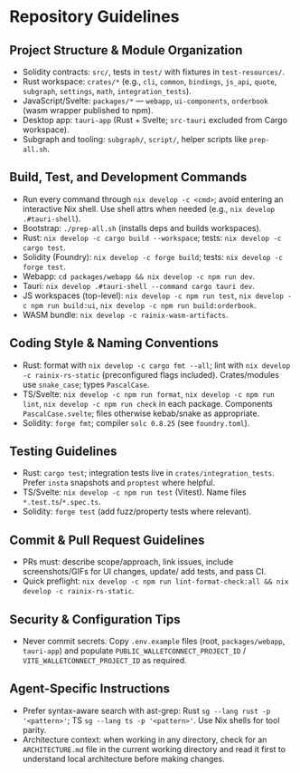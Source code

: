 # Repository Guidelines

## Project Structure & Module Organization
- Solidity contracts: `src/`, tests in `test/` with fixtures in `test-resources/`.
- Rust workspace: `crates/*` (e.g., `cli`, `common`, `bindings`, `js_api`, `quote`, `subgraph`, `settings`, `math`, `integration_tests`).
- JavaScript/Svelte: `packages/*` — `webapp`, `ui-components`, `orderbook` (wasm wrapper published to npm).
- Desktop app: `tauri-app` (Rust + Svelte; `src-tauri` excluded from Cargo workspace).
- Subgraph and tooling: `subgraph/`, `script/`, helper scripts like `prep-all.sh`.

## Build, Test, and Development Commands
- Run every command through `nix develop -c <cmd>`; avoid entering an interactive Nix shell. Use shell attrs when needed (e.g., `nix develop .#tauri-shell`).
- Bootstrap: `./prep-all.sh` (installs deps and builds workspaces).
- Rust: `nix develop -c cargo build --workspace`; tests: `nix develop -c cargo test`.
- Solidity (Foundry): `nix develop -c forge build`; tests: `nix develop -c forge test`.
- Webapp: `cd packages/webapp && nix develop -c npm run dev`.
- Tauri: `nix develop .#tauri-shell --command cargo tauri dev`.
- JS workspaces (top-level): `nix develop -c npm run test`, `nix develop -c npm run build:ui`, `nix develop -c npm run build:orderbook`.
- WASM bundle: `nix develop -c rainix-wasm-artifacts`.

## Coding Style & Naming Conventions
- Rust: format with `nix develop -c cargo fmt --all`; lint with `nix develop -c rainix-rs-static` (preconfigured flags included). Crates/modules use `snake_case`; types `PascalCase`.
- TS/Svelte: `nix develop -c npm run format`, `nix develop -c npm run lint`, `nix develop -c npm run check` in each package. Components `PascalCase.svelte`; files otherwise kebab/snake as appropriate.
- Solidity: `forge fmt`; compiler `solc 0.8.25` (see `foundry.toml`).

## Testing Guidelines
- Rust: `cargo test`; integration tests live in `crates/integration_tests`. Prefer `insta` snapshots and `proptest` where helpful.
- TS/Svelte: `nix develop -c npm run test` (Vitest). Name files `*.test.ts`/`*.spec.ts`.
- Solidity: `forge test` (add fuzz/property tests where relevant).

## Commit & Pull Request Guidelines
- PRs must: describe scope/approach, link issues, include screenshots/GIFs for UI changes, update/ add tests, and pass CI.
- Quick preflight: `nix develop -c npm run lint-format-check:all && nix develop -c rainix-rs-static`.

## Security & Configuration Tips
- Never commit secrets. Copy `.env.example` files (root, `packages/webapp`, `tauri-app`) and populate `PUBLIC_WALLETCONNECT_PROJECT_ID` / `VITE_WALLETCONNECT_PROJECT_ID` as required.

## Agent-Specific Instructions
- Prefer syntax-aware search with ast-grep: Rust `sg --lang rust -p '<pattern>'`; TS `sg --lang ts -p '<pattern>'`. Use Nix shells for tool parity.
- Architecture context: when working in any directory, check for an `ARCHITECTURE.md` file in the current working directory and read it first to understand local architecture before making changes.
